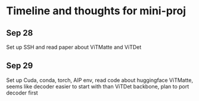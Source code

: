 # Timeline and thoughts for mini-proj

## Sep 28
Set up SSH and read paper about ViTMatte and ViTDet

## Sep 29
Set up Cuda, conda, torch, AIP env, read code about huggingface ViTMatte, seems like decoder easier to start with than ViTDet backbone, plan to port decoder first